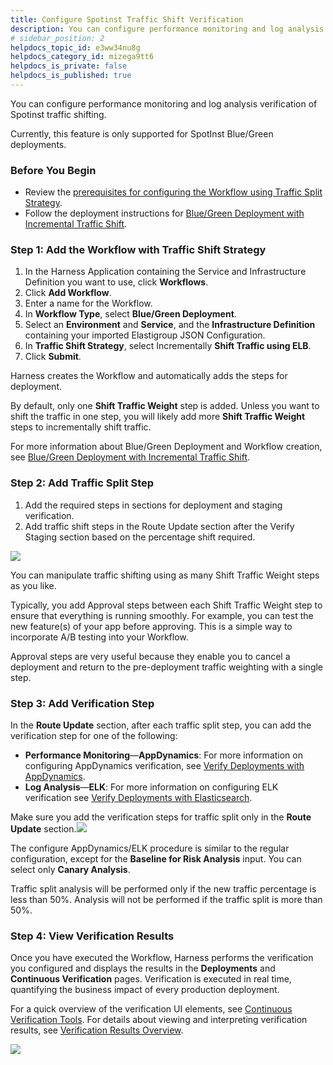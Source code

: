 ```yaml
---
title: Configure Spotinst Traffic Shift Verification
description: You can configure performance monitoring and log analysis verification of Spotinst traffic shifting. Currently, this feature is only supported for SpotInst Blue/Green deployments. In this topic --  Befo…
# sidebar_position: 2
helpdocs_topic_id: e3ww34nu8g
helpdocs_category_id: mizega9tt6
helpdocs_is_private: false
helpdocs_is_published: true
---
```


You can configure performance monitoring and log analysis verification of Spotinst traffic shifting. 

Currently, this feature is only supported for SpotInst Blue/Green deployments.



### Before You Begin

* Review the [prerequisites for configuring the Workflow using Traffic Split Strategy](ami-elastigroup.md#spotinst-prerequisites).
* Follow the deployment instructions for [Blue/Green Deployment with Incremental Traffic Shift](ami-elastigroup.md#blue-green-with-incremental-traffic-shift).

### Step 1: Add the Workflow with Traffic Shift Strategy

1. In the Harness Application containing the Service and Infrastructure Definition you want to use, click **Workflows**.
2. Click **Add Workflow**.
3. Enter a name for the Workflow.
4. In **Workflow Type**, select **Blue/Green Deployment**.
5. Select an **Environment** and **Service**, and the **Infrastructure Definition** containing your imported Elastigroup JSON Configuration.
6. In **Traffic Shift Strategy**, select Incrementally **Shift Traffic using ELB**.
7. Click **Submit**.

Harness creates the Workflow and automatically adds the steps for deployment.

By default, only one **Shift Traffic Weight** step is added. Unless you want to shift the traffic in one step, you will likely add more **Shift Traffic Weight** steps to incrementally shift traffic.

For more information about Blue/Green Deployment and Workflow creation, see [Blue/Green Deployment with Incremental Traffic Shift](ami-elastigroup.md#blue-green-with-incremental-traffic-shift).

### Step 2: Add Traffic Split Step

1. Add the required steps in sections for deployment and staging verification.
2. Add traffic shift steps in the Route Update section after the Verify Staging section based on the percentage shift required.

![](./static/configure-traffic-split-verification-00.png)

You can manipulate traffic shifting using as many Shift Traffic Weight steps as you like.

Typically, you add Approval steps between each Shift Traffic Weight step to ensure that everything is running smoothly. For example, you can test the new feature(s) of your app before approving. This is a simple way to incorporate A/B testing into your Workflow.

Approval steps are very useful because they enable you to cancel a deployment and return to the pre-deployment traffic weighting with a single step.

### Step 3: Add Verification Step

In the **Route Update** section, after each traffic split step, you can add the verification step for one of the following:

* **Performance Monitoring**—**AppDynamics**: For more information on configuring AppDynamics verification, see [Verify Deployments with AppDynamics](../../continuous-verification/appdynamics-verification/3-verify-deployments-with-app-dynamics.md).
* **Log Analysis**—**ELK**: For more information on configuring ELK verification see [Verify Deployments with Elasticsearch](../../continuous-verification/elk-elasticsearch-verification/3-verify-deployments-with-elasticsearch.md).

Make sure you add the verification steps for traffic split only in the **Route Update** section.![](./static/configure-traffic-split-verification-01.png)

The configure AppDynamics/ELK procedure is similar to the regular configuration, except for the **Baseline for Risk Analysis** input. You can select only **Canary Analysis**.

Traffic split analysis will be performed only if the new traffic percentage is less than 50%. Analysis will not be performed if the traffic split is more than 50%.

### Step 4: View Verification Results

Once you have executed the Workflow, Harness performs the verification you configured and displays the results in the **Deployments** and **Continuous Verification** pages. Verification is executed in real time, quantifying the business impact of every production deployment.

For a quick overview of the verification UI elements, see [Continuous Verification Tools](https://docs.harness.io/article/xldc13iv1y-meet-harness#continuous_verification_tools). For details about viewing and interpreting verification results, see [Verification Results Overview](../../continuous-verification/continuous-verification-overview/concepts-cv/deployment-verification-results.md).

![](./static/configure-traffic-split-verification-02.png)